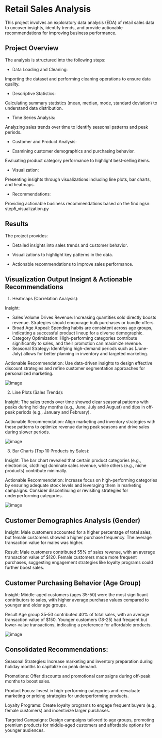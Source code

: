 # Retail Sales Analysis

This project involves an exploratory data analysis (EDA) of retail sales data to uncover insights, identify trends, and provide actionable recommendations for improving business performance.

## Project Overview

The analysis is structured into the following steps:

- Data Loading and Cleaning:

Importing the dataset and performing cleaning operations to ensure data quality.

- Descriptive Statistics:

Calculating summary statistics (mean, median, mode, standard deviation) to understand data distribution.

- Time Series Analysis:

Analyzing sales trends over time to identify seasonal patterns and peak periods.

- Customer and Product Analysis:

- Examining customer demographics and purchasing behavior.

Evaluating product category performance to highlight best-selling items.

- Visualization:

Presenting insights through visualizations including line plots, bar charts, and heatmaps.

- Recommendations:

Providing actionable business recommendations based on the findingsn step5_visualization.py

## Results

The project provides:

- Detailed insights into sales trends and customer behavior.

- Visualizations to highlight key patterns in the data.

- Actionable recommendations to improve sales performance.

## Visualization Output Insignt & Actionable Recommendations

1. Heatmaps (Correlation Analysis):

Insight: 
- Sales Volume Drives Revenue: Increasing quantities sold directly boosts revenue. Strategies should encourage bulk purchases or bundle offers.
- Broad Age Appeal: Spending habits are consistent across age groups, indicating a successful product lineup for a diverse demographic.
- Category Optimization: High-performing categories contribute significantly to sales, and their promotion can maximize revenue.
- Seasonal Strategy: Identifying high-demand periods such as (June- July) allows for better planning in inventory and targeted marketing.

Actionable Recommendation: Use data-driven insights to design effective discount strategies and refine customer segmentation approaches for personalized marketing.

![image](https://github.com/user-attachments/assets/628289b8-b92e-4de2-855b-ee7f526e7f48)

2. Line Plots (Sales Trends):

Insight: The sales trends over time showed clear seasonal patterns with peaks during holiday months (e.g., June, July and August) and dips in off-peak periods (e.g., January and February).

Actionable Recommendation: Align marketing and inventory strategies with these patterns to optimize revenue during peak seasons and drive sales during slower periods.

![image](https://github.com/user-attachments/assets/54546c37-8c7d-481b-88c9-350962559257)

3. Bar Charts (Top 10 Products by Sales):

Insight: The bar chart revealed that certain product categories (e.g., electronics, clothing) dominate sales revenue, while others (e.g., niche products) contribute minimally.

Actionable Recommendation: Increase focus on high-performing categories by ensuring adequate stock levels and leveraging them in marketing campaigns. Consider discontinuing or revisiting strategies for underperforming categories.

![image](https://github.com/user-attachments/assets/691e61b6-0d75-4ba2-830a-002c2505e82b)

## Customer Demographics Analysis (Gender)
Insight: Male customers accounted for a higher percentage of total sales, but female customers showed a higher purchase frequency. The average transaction value for males was higher.

Result: Male customers contributed 55% of sales revenue, with an average transaction value of $120.
Female customers made more frequent purchases, suggesting engagement strategies like loyalty programs could further boost sales.
## Customer Purchasing Behavior (Age Group)
Insight: Middle-aged customers (ages 35-50) were the most significant contributors to sales, with higher average purchase values compared to younger and older age groups.

Result:Age group 35-50 contributed 40% of total sales, with an average transaction value of $150.
Younger customers (18-25) had frequent but lower-value transactions, indicating a preference for affordable products.

![image](https://github.com/user-attachments/assets/f2cc0b94-634a-43c0-ad24-90ab91e2532e)


## Consolidated Recommendations:
Seasonal Strategies: Increase marketing and inventory preparation during holiday months to capitalize on peak demand.

Promotions: Offer discounts and promotional campaigns during off-peak months to boost sales.

Product Focus: Invest in high-performing categories and reevaluate marketing or pricing strategies for underperforming products.

Loyalty Programs: Create loyalty programs to engage frequent buyers (e.g., female customers) and incentivize larger purchases.

Targeted Campaigns: Design campaigns tailored to age groups, promoting premium products for middle-aged customers and affordable options for younger audiences.

